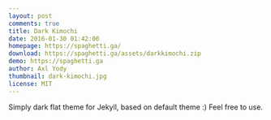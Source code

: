 ```yaml
---
layout: post
comments: true
title: Dark Kimochi
date: 2016-01-30 01:42:00
homepage: https://spaghetti.ga/
download: https://spaghetti.ga/assets/darkkimochi.zip
demo: https://spaghetti.ga
author: Axl Yody
thumbnail: dark-kimochi.jpg
license: MIT
---
```


Simply dark flat theme for Jekyll, based on default theme :) Feel free to use.
